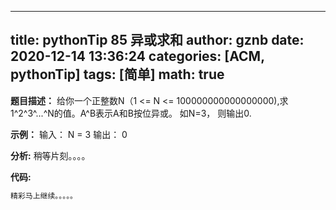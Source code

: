 
---
title: pythonTip 85 异或求和
author: gznb
date: 2020-12-14 13:36:24
categories: [ACM, pythonTip]
tags: [简单]
math: true
---

**题目描述：**
给你一个正整数N（1 <= N <= 100000000000000000),求1^2^3^...^N的值。A^B表示A和B按位异或。
如N=3， 则输出0.

**示例：**
输入：
N = 3
输出：
0


**分析:**
稍等片刻。。。。

**代码:**
```python
精彩马上继续。。。。。
```
